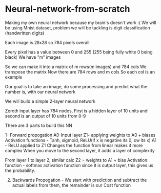 # Neural-network-from-scratch
Making my own neural network because my brain's doesn't work :( 
We will be using Mnist dataset, problem we will be tackling is digit classification (handwritten digits)

Each image is 28x28 so 784 pixels overall

Every pixel has a value between 0 and 255 (255 being fully white 0 being black)
We have "m" images

So we can make it into a matrix of m rows(m images) and 784 cols
We transpose the matrix
Now there are 784 rows and m cols
So each col is an example 

Our goal is to take an image, do some processing and predict what the number is, with our neural network

We will build a simple 2-layer neural network

Zeroth input layer has 784 nodes, First is a hidden layer of 10 units and second is an output of 10 units from 0-9

There are 3 parts to build this NN

1- Forward propogation 
A0-Input layer
Z1- applying weights to A0 + biases
Activation functions - Tanh, sigmoid, ReLU(if x is negative its 0, ow its x) 
A1 - ReLU applied to Z1
Changes the function from linear makes it more complex
When you move to the second layer, it adds a layer of complexity

From layer 1 to layer 2, similar calc
Z2 = weights to A1 + bias
Activation function - softmax activation function since it is output layer, this gives us the probability.


2) Backwards Propogation -
We start with prediction and subtract the actual labels from them, the remainder is our Cost function

